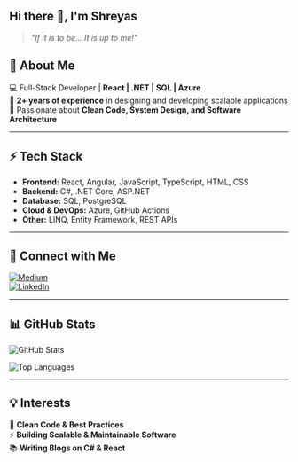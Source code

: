 ## Hi there 👋, I'm Shreyas  

> *"If it is to be... It is up to me!"*

## 🚀 About Me  
💻 Full-Stack Developer | **React | .NET | SQL | Azure**  
📌 **2+ years of experience** in designing and developing scalable applications  
🎯 Passionate about **Clean Code, System Design, and Software Architecture**  

---

## ⚡ Tech Stack  
- **Frontend:** React, Angular, JavaScript, TypeScript, HTML, CSS  
- **Backend:** C#, .NET Core, ASP.NET  
- **Database:** SQL, PostgreSQL  
- **Cloud & DevOps:** Azure, GitHub Actions  
- **Other:** LINQ, Entity Framework, REST APIs  

---

## 🔗 Connect with Me  
[![Medium](https://img.shields.io/badge/Medium-12100E?logo=medium&logoColor=white)](https://medium.com/@shreyaskhamkar96)  
[![LinkedIn](https://img.shields.io/badge/LinkedIn-%230077B5.svg?logo=linkedin&logoColor=white)](https://www.linkedin.com/in/shreyas-khamkar-0777b720a/)  

---
## 📊 GitHub Stats  
![GitHub Stats](https://github-readme-stats.vercel.app/api?username=shreyaskhamkar&theme=city_light&hide_border=false&include_all_commits=true&count_private=true) 

![Top Languages](https://github-readme-stats.vercel.app/api/top-langs/?username=shreyaskhamkar&layout=compact&theme=city_light)  

---

## 💡 Interests  
🚀 **Clean Code & Best Practices**  
⚡ **Building Scalable & Maintainable Software**  
📚 **Writing Blogs on C# & React**  
